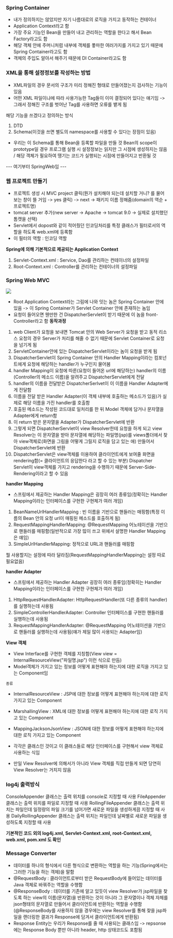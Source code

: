 ### Spring Container
- 내가 정의하지는 않았지만 자기 나름대로의 로직을 가지고 동작하는 컨테이너
- Application Context라고 함
- 가장 주요 기능인 Bean을 만들어 내고 관리하는 역할을 한다고 해서 Bean Factory라고도 함
- 해당 객체 안에 주머니처럼 내부에 객체를 퐇마한 여러가지를 가지고 있기 때문에 Spring Container라고도 함
- 객체의 주입도 알아서 해주기 때문에 DI Container라고도 함

### XML을 통해 설정정보를 작성하는 방법
- XML파일의 경우 문서의 구조가 미리 정해진 형태로 만들어졌는지 검사하는 기능이 있음
- 어떤 XML 파일이냐에 따라 사용가능한 Tag들이 이미 결정되어 있다는 얘기임 -> 그래서 정해진 구조를 벗어난 Tag를 사용하면 오류를 뱉게 됨

해당 기능을 쓰겠다고 정의하는 방식
1. DTD
2. Schema(이것을 쓰면 별도의 namespace를 사용할 수 있다는 장점이 있음)
- 우리는 이 Schema를 통해 Bean을 등록할 파일을 만들 것
Bean의 scope이 prototype일 경우 프로그램 실행 시 설정정보는 읽지만 그 시점에 생성하지는 않음 / 해당 객체가 필요하여 땡기는 코드가 실행되는 시점에 만들어지고 반환될 것




--- 여기부터 SpringWeb임 ---

### 웹 프로젝트 만들기
- 프로젝트 생성 시 MVC project 클릭(뭔가 설치해야 되는데 설치할 거니? 를 물어보는 창이 뜰 거임 -> yes 클릭) -> next -> 패키지 이름 정해줌(domain의 역순 + 프로젝트명)
- tomcat server 추가(new server -> Apache -> tomcat 9.0 -> 실제로 설치했던 톰캣을 선택)
- Servlet에서 dopost와 같이 적어줬던 인코딩처리를 특정 클래스가 필터로서의 역할을 하도록 web.xml에 등록함
- 이 필터의 역할 : 인코딩 역할

**Spring에 의해 기본적으로 제공되는 Application Context**
1. Servlet-Context.xml : Service, Dao를 관리하는 컨테이너의 설정파일
2. Root-Context.xml : Controller를 관리하는 컨테이너의 설정파일


### Spring Web MVC
![](Pasted%20image%2020230723205431.png)
- Root Application Context라는 그림에 나와 잇는 놈은 Spring Container 안에 있음 -> 이 Spring Container가 Servlet Container 안에 존재하는 놈임
- 요청이 들어오면 웬만한 건 DispatcherServlet이 받기 때문에 이 놈을 front-Controller라고 함
**동작과정**
1. web Client가 요청을 보내면 Tomcat 안의 Web Server가 요청을 받고 동적 리소스 요청의 경우 Server가 처리를 해줄 수 없기 때문에 Servlet Container로 요청을 넘기게 됨
2. ServletContainer안에 있는 DispatcherServlet이라는 놈이 요청을 받게 됨
3. DispatcherServlet이 Spring Container 안의 Handler Mapping이라는 컴포넌트에게 요청에 해당하는 handler가 누구인지 물어봄
4. handler Mapping이 요청에 따른(요청이 들어온 url에 해당하는) handler의 이름(Controller의 메소드 이름)을 알려주고 DispatcherServlet에게 전달
5. handler의 이름을 전달받은 DispatcherSerlvet이 이 이름을 Handler Adapter에게 전달함
6. 이름을 전달 받은 Handler Adapter(이 객체 내부에 호출하는 메소드가 있음)가 실제로 해당 이름을 가진 handler를 호출함
7. 호출된 메소드는 작성된 코드대로 일처리를 한 뒤 Model 객체에 담거나 문자열을 Adapter에게 return함
8. 이 return 받은 문자열을 Adapter가 DispatcherServlet에 반환
9. 그렇게 되면 DispatcherServlet이 view Resolver한테 요청을 하게 되고 view Resolver는 이 문자열을 받아 문자열에 해당하는 파일명(jsp)를 views폴더에서 찾아 view객체로(화면을 그림을 어떻게 그릴지 로직을 담고 있는 애) 만들어서 DispatcherServlet에 반환
10. DispatcherServlet은 view객체를 이용하여 클라이언트에게 보여줄 화면을 rendering함(= 클라이언트의 응답한다 라고 할 수 있는 부분)
Dispatcher Servlet이 view객체를 가지고 rendering을 수행하기 때문에 Server-Side-Rendering이라고 할 수 있음


**handler Mapping** 
- 스프링에서 제공하는 Handler Mapping은 굉장히 여러 종류임(정확히는 Handler Mapping이라는 인터페이스를 구현한 구현체가 여러 개임)
1. BeanNameUrlHandlerMapping : 빈 이름을 기반으로 핸들러는 매핑함(특정 이름의 Bean 안의 요청 url이 매핑된 메소드를 호출하게 됨)
2.  RequestMappingHandlerMapping: @RequestMapping 어노테이션을 기반으로 핸들러를 매핑함(일반적으로 가장 많이 쓰고 위에서 설명한 Handler Mapping은 얘임)
3.  SimpleUrlHandlerMapping: 정적으로 URL과 핸들러를 매핑함

뭘 사용할지는 설정에 따라 달라짐(RequestMappingHandlerMapping는 설정 따로 필요없음)

**handler Adapter**
- 스프링에서 제공하는 Handler Adapter 굉장히 여러 종류임(정확히는 Handler Mapping이라는 인터페이스를 구현한 구현체가 여러 개임)
1. HttpRequestHandlerAdapter: HttpRequestHandler(또 다른 종류의 handler)를 실행하는데 사용됨
2. SimpleControllerHandlerAdapter: Controller 인터페이스를 구현한 핸들러를 실행하는데 사용됨
3. RequestMappingHandlerAdapter: @RequestMapping 어노테이션을 기반으로 핸들러를 실행하는데 사용됨(얘가 제일 많이 사용되는 Adapter임)

**View 객체**
- View Interface를 구현한 객체를 지칭함(View view = InternalResourceView("파일명.jsp") 이런 식으로 만듬)
- Model객체가 가지고 있는 정보를 어떻게 표현해야 하는지에 대한 로직을 가지고 있는 Component임

`종류`
- InternalResourceView : JSP에 대한 정보를 어떻게 표현해야 하는지에 대한 로직 가지고 있는 Component
- MarshallingView : XML에 대한 정보를 어떻게 표현해야 하는지에 대한 로직 가지고 있는 Component
- MappingJacksonJsonView : JSON에 대한 정보를 어떻게 표현해야 하는지에 대한 로직 가지고 있는 Component

- 각각은 클래스인 것이고 이 클래스들로 해당 인터페이스를 구현해서 view 객체로 사용하는 식임
- 만일 View Resolver에 의해서가 아니라 View 객체를 직접 만들게 되면 당연히 View Resolver는 거치지 않음


### log4j 출력방식
ConsoleAppender 클래스는 출력 위치를 console로 지정할 때 사용
FileAppender 클래스는 출력 위치를 파일로 지정할 때 사용
RollingFileAppender 클래스는 출력 위치는 파일인데 일정량의 파일 크기를 넘어가면 새로운 파일을 생성하게끔 지정할 때 사용
DailyRollingAppender 클래스는 출력 위치는 파일인데 날짜별로 새로운 파일을 생성하도록 지정할 때 사용



**기본적인 코드 외의 log4j.xml, Servlet-Context.xml, root-Context.xml, web.xml, pom.xml 도 확인**

### Message Converter

- 데이터를 하나의 형식에서 다른 형식으로 변환하는 역할을 하는 기능(Spring에서는 그러한 기능을 하는 객체)을 말함
- @RequestBody : 클라이언트로부터 받은 RequestBody에 들어있는 데이터를 Java 객체로 바꿔주는 역할을 수행함
- @ResponseBody : 데이터를 기존에 알고 있듯이 view Resolver가 jsp파일을 찾도록 하는 view의 이름(문자열)을 반환하는 것이 아니라 그 문자열이나 객체 자체를 json형태의 문자열로 만들어서 클라이언트에 반환하는 역할을 수행함(@ResponseBody를 사용하지 않을 경우에는 view Resolver를 통해 찾을 jsp파일을 랜더링한 결과가 Response에 담겨서 클라이언트에게 반환됨)
- Response Entity는 우리가 Response를 줄 때 사용되는 클래스임 -> repsonse에는 Response Body 뿐만 아니라 header, http 상태코드도 포함됨